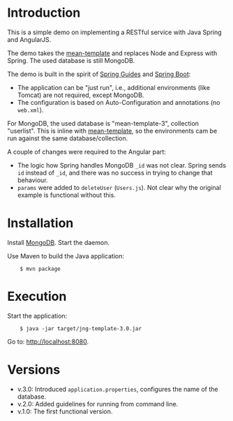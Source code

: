 
# Introduction

This is a simple demo on implementing a RESTful service with Java Spring and AngularJS.

The demo takes the [mean-template](https://github.com/masa67/mean-template) and replaces Node and Express with Spring. The used database is still MongoDB.

The demo is built in the spirit of [Spring Guides](http://spring.io/guides) and [Spring Boot](http://docs.spring.io/spring-boot/docs/current-SNAPSHOT/reference/htmlsingle/):

* The application can be "just run", i.e., additional environments (like Tomcat) are not required, except MongoDB.
* The configuration is based on Auto-Configuration and annotations (no `web.xml`).

For MongoDB, the used database is "mean-template-3", collection "userlist". This is inline with [mean-template](https://github.com/masa67/mean-template), so the environments cam be run against the same database/collection.

A couple of changes were required to the Angular part:

* The logic how Spring handles MongoDB `_id` was not clear. Spring sends `id` instead of `_id`, and there was no success in trying to change that behaviour.
* `params` were added to `deleteUser` (`Users.js`). Not clear why the original example is functional without this.

# Installation

Install [MongoDB](https://www.mongodb.org). Start the daemon.

Use Maven to build the Java application:

        $ mvn package

# Execution

Start the application:

        $ java -jar target/jng-template-3.0.jar
 
 Go to: [http://localhost:8080](/http://localhost:8080/).
 
# Versions
 
* v.3.0: Introduced `application.properties`, configures the name of the database. 
* v.2.0: Added guidelines for running from command line.
* v.1.0: The first functional version. 

